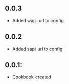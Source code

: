 ## 0.0.3 
* Added wapi url to config

## 0.0.2
* Added sapi url to config

## 0.0.1:
* Cookbook created
